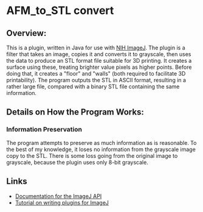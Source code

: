 # AFM_to_STL convert

## Overview:
This is a plugin, written in Java for use with [NIH ImageJ](https://imagej.nih.gov/ij/ "ImageJ Homepage"). The plugin is a filter that takes an image, copies it and converts it to grayscale, then uses the data to produce an STL format file suitable for 3D printing. It creates a surface using these, treating brighter value pixels as higher points. Before doing that, it creates a "floor" and "walls" (both required to facilitate 3D printability). The program outputs the STL in ASCII format, resulting in a rather large file, compared with a binary STL file containing the same information.

## Details on How the Program Works:
### Information Preservation
The program attempts to preserve as much information as is reasonable. To the best of my knowledge, it loses no information from the grayscale image copy to the STL. There is some loss going from the original image to grayscale, because the plugin uses only 8-bit grayscale.

## Links
* [Documentation for the ImageJ API](https://imagej.nih.gov/ij/developer/api/ "API Documentation")
* [Tutorial on writing plugins for ImageJ](https://imagej.nih.gov/ij/download/docs/tutorial171.pdf "ImageJ Plugin Tutorial")
